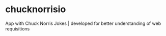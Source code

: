 # chucknorrisio
App with Chuck Norris Jokes | developed for better understanding of web requisitions 
